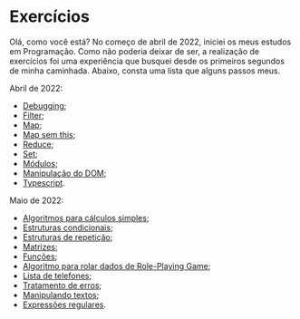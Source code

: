 # Exercícios

Olá, como você está? No começo de abril de 2022, iniciei os meus estudos em Programação. Como não poderia deixar de ser, a realização de exercícios foi uma experiência que busquei desde os primeiros segundos de minha caminhada. Abaixo, consta uma lista que alguns passos meus.



Abril de 2022:

- [Debugging](https://github.com/Cyberleitor/exercicios/blob/master/exercicios/Abril%20de%202022/abril22_Debugging.js);
- [Filter](https://github.com/Cyberleitor/exercicios/blob/master/exercicios/Abril%20de%202022/abril22_Filter.js);
- [Map](https://github.com/Cyberleitor/exercicios/blob/master/exercicios/Abril%20de%202022/abril22_Map.js);
- [Map sem this](https://github.com/Cyberleitor/exercicios/blob/master/exercicios/Abril%20de%202022/abril22_MapSemThis.js);
- [Reduce](https://github.com/Cyberleitor/exercicios/blob/master/exercicios/Abril%20de%202022/abril22_Reduce.js);
- [Set](https://github.com/Cyberleitor/exercicios/blob/master/exercicios/Abril%20de%202022/abril22_Set.js);
- [Módulos](https://github.com/Cyberleitor/exercicios/tree/master/exercicios/Abril%20de%202022/abril22_Modulos);
- [Manipulação do DOM](https://github.com/Cyberleitor/exercicios/tree/master/exercicios/Abril%20de%202022/abril22_ManipulandoDOM);
- [Typescript](https://github.com/Cyberleitor/exercicios/tree/master/exercicios/Abril%20de%202022/abril22_SistemaEstacionamento).

Maio de 2022:

- [Algoritmos para cálculos simples](https://github.com/Cyberleitor/exercicios/tree/master/exercicios/Maio%20de%202022);
- [Estruturas condicionais](https://github.com/Cyberleitor/exercicios/tree/master/exercicios/Maio%20de%202022/Estruturas%20condicionais);
- [Estruturas de repetição](https://github.com/Cyberleitor/exercicios/tree/master/exercicios/Maio%20de%202022/Estruturas%20de%20repeti%C3%A7%C3%A3o);
- [Matrizes](https://github.com/Cyberleitor/exercicios/tree/master/exercicios/Maio%20de%202022/Matrizes);
- [Funções](https://github.com/Cyberleitor/exercicios/tree/master/exercicios/Maio%20de%202022/Fun%C3%A7%C3%B5es);
- [Algoritmo para rolar dados de Role-Playing Game](https://github.com/Cyberleitor/exercicios/blob/master/exercicios/Maio%20de%202022/Rolagem%20de%20dados%20de%20RPG/rolar_dados_RPG.py);
- [Lista de telefones](https://github.com/Cyberleitor/exercicios/blob/master/exercicios/Maio%20de%202022/Phone%20list/phone_list.py);
- [Tratamento de erros](https://github.com/Cyberleitor/exercicios/blob/master/exercicios/Maio%20de%202022/Tratamento%20de%20Erros/tratamento_de_erros.py);
- [Manipulando textos](https://github.com/Cyberleitor/exercicios/blob/master/exercicios/Maio_de_2022/Manipulando_textos/manipulating_text.py);
- [Expressões regulares](https://github.com/Cyberleitor/exercicios/blob/master/exercicios/Maio_de_2022/Expressoes_regulares/regular_expressions.py).
